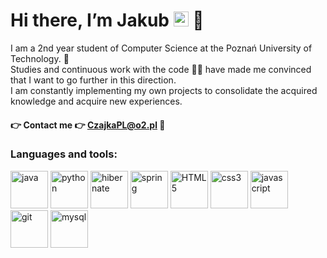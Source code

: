 # Hi there, I’m Jakub <a href="https://www.linkedin.com/in/jakub-c-66479a140/"><img src="https://cdn-icons-png.flaticon.com/512/174/174857.png?w=360" width='24px' height='24px'></a> 👋

I am a 2nd year student of Computer Science at the Poznań University of Technology. 🏫 <br>
Studies and continuous work with the code 👨‍💻 have made me convinced that I want to go further in this direction. <br>
I am constantly implementing my own projects to consolidate the acquired knowledge and acquire new experiences.

#### 👉 Contact me 👉 **CzajkaPL@o2.pl** 📧


### Languages and tools:
<p>
  <img src="https://icon-library.com/images/java-icon-png/java-icon-png-15.jpg" alt="java" width="60" height="60"/>
  <img src="https://upload.wikimedia.org/wikipedia/commons/thumb/0/0a/Python.svg/768px-Python.svg.png" alt="python" width="60" height="60"/>
  <img src="https://design.jboss.org/hibernate/logo/final/hibernate_logo_whitebkg_stacked.svg" alt="hibernate" width="60" height="60"/>
  <img src="https://www.svgrepo.com/show/354380/spring-icon.svg" alt="spring" width="60" height="60"/>
  <img src="https://cdn.jsdelivr.net/gh/devicons/devicon/icons/html5/html5-original.svg" alt="HTML5" width="60" height="60"/>
  <img src="https://cdn.jsdelivr.net/gh/devicons/devicon/icons/css3/css3-original.svg" alt="css3" width="60" height="60"/>
  <img src="https://cdn.jsdelivr.net/gh/devicons/devicon/icons/javascript/javascript-original.svg" alt="javascript" width="60" height="60"/>
  <img src="https://cdn.jsdelivr.net/gh/devicons/devicon/icons/git/git-original.svg" alt="git" width="60" height="60"/>
  <img src="https://cdn.jsdelivr.net/gh/devicons/devicon/icons/mysql/mysql-original-wordmark.svg" alt="mysql" width="60" height="60"/>
</p>
